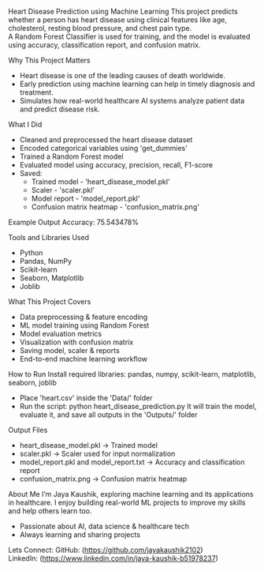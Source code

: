 Heart Disease Prediction using Machine Learning
This project predicts whether a person has heart disease using clinical features like age, cholesterol, resting blood pressure, and chest pain type.  
A Random Forest Classifier is used for training, and the model is evaluated using accuracy, classification report, and confusion matrix.

Why This Project Matters
- Heart disease is one of the leading causes of death worldwide.
- Early prediction using machine learning can help in timely diagnosis and treatment.
- Simulates how real-world healthcare AI systems analyze patient data and predict disease risk.

What I Did
- Cleaned and preprocessed the heart disease dataset
- Encoded categorical variables using 'get_dummies'
- Trained a Random Forest model
- Evaluated model using accuracy, precision, recall, F1-score
- Saved:
  - Trained model             -                        'heart_disease_model.pkl'
  - Scaler                    -                        'scaler.pkl'
  - Model report              -                        'model_report.pkl'
  - Confusion matrix heatmap  -                        'confusion_matrix.png'

Example Output
Accuracy: 75.543478% 

Tools and Libraries Used
- Python
- Pandas, NumPy
- Scikit-learn
- Seaborn, Matplotlib
- Joblib

What This Project Covers
- Data preprocessing & feature encoding
- ML model training using Random Forest
- Model evaluation metrics
- Visualization with confusion matrix
- Saving model, scaler & reports
- End-to-end machine learning workflow

How to Run
Install required libraries: pandas, numpy, scikit-learn, matplotlib, seaborn, joblib
- Place 'heart.csv' inside the 'Data/' folder
- Run the script:
  python heart_disease_prediction.py
It will train the model, evaluate it, and save all outputs in the 'Outputs/' folder

Output Files

- heart_disease_model.pkl                           → Trained model
- scaler.pkl                                        → Scaler used for input normalization
- model_report.pkl and model_report.txt             → Accuracy and classification report
- confusion_matrix.png                              → Confusion matrix heatmap

About Me
I’m Jaya Kaushik, exploring machine learning and its applications in healthcare. 
I enjoy building real-world ML projects to improve my skills and help others learn too.
- Passionate about AI, data science & healthcare tech
- Always learning and sharing projects

Lets Connect:
GitHub: (https://github.com/jayakaushik2102)  
LinkedIn: (https://www.linkedin.com/in/jaya-kaushik-b51978237)

